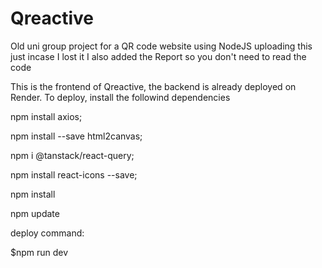 # Qreactive

Old uni group project for a QR code website using NodeJS uploading this just incase I lost it
I also added the Report so you don't need to read the code

This is the frontend of Qreactive, the backend is already deployed on Render. To deploy, install the followind dependencies

npm install axios;

npm install --save html2canvas;

npm i @tanstack/react-query;

npm install react-icons --save;

npm install

npm update

deploy command:

$npm run dev

